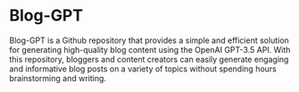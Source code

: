 # Blog-GPT
Blog-GPT is a Github repository that provides a simple and efficient solution for generating high-quality blog content using the OpenAI GPT-3.5 API. With this repository, bloggers and content creators can easily generate engaging and informative blog posts on a variety of topics without spending hours brainstorming and writing.
